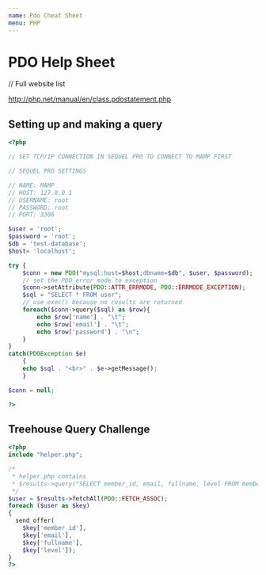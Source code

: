 ```yaml
---
name: Pdo Cheat Sheet
menu: PHP 
---
```

# PDO Help Sheet

// Full website list

http://php.net/manual/en/class.pdostatement.php

## Setting up and making a query

```php
<?php

// SET TCP/IP CONNECTION IN SEQUEL PRO TO CONNECT TO MAMP FIRST

// SEQUEL PRO SETTINGS

// NAME: MAMP
// HOST: 127.0.0.1
// USERNAME: root
// PASSWORD: root
// PORT: 3306

$user = 'root';
$password = 'root';
$db = 'test-database';
$host= 'localhost';

try {
    $conn = new PDO("mysql:host=$host;dbname=$db", $user, $password);
    // set the PDO error mode to exception
    $conn->setAttribute(PDO::ATTR_ERRMODE, PDO::ERRMODE_EXCEPTION);
    $sql = "SELECT * FROM user";
    // use exec() because no results are returned
    foreach($conn->query($sql) as $row){
	    echo $row['name'] . "\t";
	    echo $row['email'] . "\t";
	    echo $row['password'] . "\n";
	}
}
catch(PDOException $e)
    {
    echo $sql . "<br>" . $e->getMessage();
    }

$conn = null;

?>
```

## Treehouse Query Challenge

```php
<?php
include "helper.php";

/*
 * helper.php contains
 * $results->query("SELECT member_id, email, fullname, level FROM members");
 */
$user = $results->fetchAll(PDO::FETCH_ASSOC);
foreach ($user as $key)
{
  send_offer(
    $key['member_id'],
    $key['email'],
    $key['fullname'],
    $key['level']);
}
?>
```





























